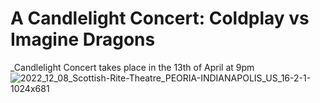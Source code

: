 # A Candlelight Concert: Coldplay vs Imagine Dragons
_Candlelight Concert takes place in the 13th of April at 9pm
![2022_12_08_Scottish-Rite-Theatre_PEORIA-INDIANAPOLIS_US_16-2-1-1024x681](https://github.com/Fazlahmad-Saay/Fazlahmad.Github.ie/assets/166664881/58d84c32-6858-4e71-8193-5b104d96dbd3)

